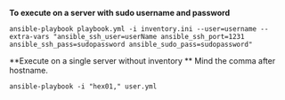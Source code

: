 **To execute on a server with sudo username and password**

    ansible-playbook playbook.yml -i inventory.ini --user=username --extra-vars "ansible_ssh_user=userName ansible_ssh_port=1231 ansible_ssh_pass=sudopassword ansible_sudo_pass=sudopassword"

**Execute on a single server without inventory **
Mind the comma after hostname.

    ansible-playbook -i "hex01," user.yml
